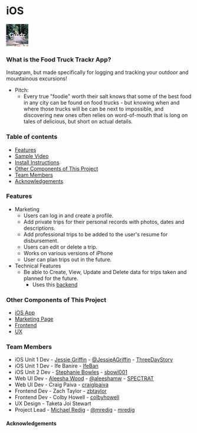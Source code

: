 # iOS
![guidrapp logo](https://github.com/build-week-guidr-august-2019/Mobile-App/blob/master/GuidrApp_Logo_Tiny.jpg)

### What is the Food Truck Trackr App?
Instagram, but made specifically for logging and tracking your outdoor and mountainous excursions!

* Pitch:
  * Every true "foodie" worth their salt knows that some of the best food in any city can be found on food trucks - but knowing when and where those trucks will be can be next to impossible, and discovering new ones often relies on word-of-mouth that is long on tales of delicious, but short on actual details.

### Table of contents
* [Features](#features)
* [Sample Video](#Sample-Video)
* [Install Instructions](#install-instructions)
* [Other Components of This Project](#other-components-of-this-project)
* [Team Members](#team-members)
* [Acknowledgements](#acknowledgements)

### Features
* Marketing
	* Users can log in and create a profile. 
	* Add private trips for their personal records with photos, dates and descriptions. 
	* Add professional trips to be added to the user's resume for disbursement.
	* Users can edit or delete a trip.
	* Works on various versions of iPhone
	* User can plan trips out in the future.
* Technical Features
	* Be able to Create, View, Update and Delete data for trips taken and planned for the future.
		* Uses this [backend](https://github.com/guidr-bw/guidr-BE)
		
### Other Components of This Project
- [iOS App](https://github.com/build-week-guidr-august-2019/Mobile-App)
- [Marketing Page](https://github.com/build-week-guidr-august-2019/Marketing-Page)
- [Frontend](https://github.com/build-week-guidr-august-2019/Front-End)
- [UX](https://www.figma.com/file/nnl2C3EkGxGdUvvMjdv0BT/Guidr-Wireframes?node-id=17089%3A424)

### Team Members
- iOS Unit 1 Dev - [Jessie Griffin](https://www.linkedin.com/in/jessie-ann-griffin/) - [@JessieAGriffin](https://twitter.com/jessieagriffin) - [ThreeDayStory](https://github.com/ThreeDayStory)
- iOS Unit 1 Dev - Ife Banire - [IfeBan](https://github.com/IfeBan)
- iOS Unit 2 Dev - [Stephanie Bowles](https://www.linkedin.com/in/stephanie-bowles-a5376261/) - [sbowl001](https://github.com/sbowl001)
- Web UI Dev - [Aleesha Wood](https://www.linkedin.com/in/aleesha-wood/) - [@aleeshamw](https://twitter.com/aleeshamw) - [SPECTRAT](https://github.com/SPECTRAT)
- Web UI Dev - Craig Paiva - [craiglpaiva](https://github.com/craiglpaiva)
- Frontend Dev - Zach Taylor - [zbtaylor](https://github.com/zbtaylor)
- Frontend Dev - Colby Howell - [colbyhowell](https://github.com/colbyhowell)
- UX Design - Taketa Joi Stewart
- Project Lead - [Michael Redig](https://www.linkedin.com/in/michael-redig/) - [@mredig](https://twitter.com/mredig) - [mredig](https://github.com/mredig)

#### Acknowledgements
